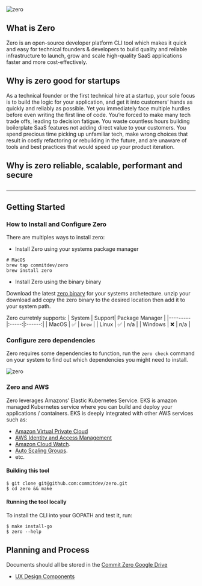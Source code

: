 ![zero](https://github.com/commitdev/zero/blob/master/docs/img/logo-small.png?raw=true)

## What is Zero

Zero is an open-source developer platform CLI tool which makes it quick and easy for technical founders & developers to build quality and reliable infrastructure to launch, grow and scale high-quality SaaS applications faster and more cost-effectively.


## Why is zero good for startups

As a technical founder or the first technical hire at a startup, your sole focus is to build the logic for your application, and get it into customers’ hands as quickly and reliably as possible. Yet you immediately face multiple hurdles before even writing the first line of code. You’re forced to make many tech trade offs, leading to decision fatigue. You waste countless hours building boilerplate SaaS features not adding direct value to your customers. You spend precious time picking up unfamiliar tech, make wrong choices that result in costly refactoring or rebuilding in the future, and are unaware of tools and best practices that would speed up your product iteration.

## Why is zero reliable, scalable, performant and secure

<!-- TODO: need some help on how to phrase this section  -->
<!-- Zero is archiected from the ground-up to be reliable  -->

## 
***

## Getting Started

### How to Install and Configure Zero

There are multiples ways to install zero:

- Install Zero using your systems package manager

```
# MacOS
brew tap commitdev/zero
brew install zero
```

- Install Zero using the binary binary

Download the latest [zero binary] for your systems archetecture. unzip your download add copy the zero binary to the desired location then add it to your system path.

Zero curretnly supports:
| System | Support|  Package Manager |
|---------|:-----:|:------:|
| MacOS   |  ✅   | `brew` |
| Linux   |  ✅   |   n/a  |
| Windows |  ❌   |   n/a  |

### Configure zero dependencies

Zero requires some dependencies to function, run the `zero check` command on your system to find out which dependencies you might need to install.

![zero](https://github.com/commitdev/zero/blob/master/docs/img/zero-check.png?raw=true)




<!-- ### Prerequisites
- [git]
- [kubectl]
- [terraform]
- [jq]
- [aws-cli] -->

### Zero and AWS

Zero leverages Amazons’ Elastic Kubernetes Service. EKS is amazon managed Kubernetes service where you can build and deploy your applications / containers. EKS is deeply integrated with other AWS services such as:

- [Amazon Virtual Private Cloud][vpc]
- [AWS Identity and Access Management][iam]
- [Amazon Cloud Watch][acw].
- [Auto Scaling Groups][asg].
- etc.

<!-- Tight Integrating with  -->


#### Building this tool

```shell
$ git clone git@github.com:commitdev/zero.git
$ cd zero && make
```
#### Running the tool locally

To install the CLI into your GOPATH and test it, run:
```
$ make install-go
$ zero --help
```



## Planning and Process

Documents should all be stored in the [Commit Zero Google Drive][drive]

- [UX Design Components][ux]


<!-- links -->
[drive]:    https://drive.google.com/drive/u/0/folders/1_b8qqy5iN5envfWvIYPW5SNR_ektt5kJ
[ux]:       https://docs.google.com/document/d/1yQ4bZ5z0slL9PpmduItEiCXYKIor0nX-nnGT3J-JOFw
[old]:      https://github.com/commitdev/zero-old
[git]:      https://git-scm.com
[kubectl]:  https://kubernetes.io/docs/tasks/tools/install-kubectl/
[terraform]:https://www.terraform.io/downloads.html
[jq]:       https://github.com/stedolan/jq
[aws-cli]:  https://aws.amazon.com/cli/
[acw]:      https://aws.amazon.com/cloudwatch/
[vpc]:      https://aws.amazon.com/vpc/
[iam]:      https://aws.amazon.com/iam/
[asg]:      https://aws.amazon.com/autoscaling/
[press-release]: https://docs.google.com/document/d/1YNRNgCfCHCxmIpD5ZsLYG2xCBxJLFd6CBI0DS_NFqoY/edit
[zero binary]: https://github.com/commitdev/zero/releases/tag/v0.0.1